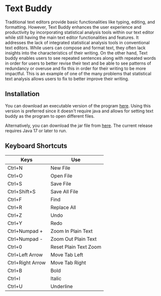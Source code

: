 # Text Buddy

Traditional text editors provide basic functionalities like typing, editing, and formatting. However, Text Buddy enhances the user experience and productivity by incorporating statistical analysis tools within our text editor while still having the main text editor functionalities and features. It addresses the lack of integrated statistical analysis tools in conventional text editors. While users can compose and format text, they often lack insights into the characteristics of their writing. On the other hand, Text buddy enables users to see repeated sentences along with repeated words in order for users to better revise their text and be able to see patterns of redundancy or overuse and fix this in order for their writing to be more impactful. This is an example of one of the many problems that statistical text analysis allows users to fix to better improve their writing.


## Installation
You can download an executable version of the program [here](https://github.com/Eli-Par/Text-and-Stats/releases/tag/releases). Using this version is preferred since it doesn't require java and allows for setting text buddy as the program to open different files.

Alternatively, you can download the jar file from [here](https://github.com/Eli-Par/Text-and-Stats/releases/tag/releases).
The current release requires Java 17 or later to run.

## Keyboard Shortcuts
| Keys | Use |
| ---- | --- |
| Ctrl+N | New File |
| Ctrl+O | Open File |
| Ctrl+S | Save File |
| Ctrl+Shift+S | Save All File |
| Ctrl+F | Find |
| Ctrl+R | Replace All |
| Ctrl+Z | Undo |
| Ctrl+Y | Redo |
| Ctrl+Numpad + | Zoom In Plain Text |
| Ctrl+Numpad - | Zoom Out Plain Text |
| Ctrl+0 | Reset Plain Text Zoom |
| Ctrl+Left Arrow | Move Tab Left |
| Ctrl+Right Arrow | Move Tab Right |
| Ctrl+B | Bold |
| Ctrl+I | Italic |
| Ctrl+U | Underline |
